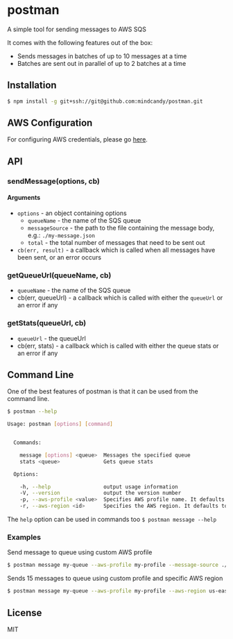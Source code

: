 # postman

A simple tool for sending messages to AWS SQS

It comes with the following features out of the box:

- Sends messages in batches of up to 10 messages at a time
- Batches are sent out in parallel of up to 2 batches at a time

## Installation

```bash
$ npm install -g git+ssh://git@github.com:mindcandy/postman.git
```

## AWS Configuration

For configuring AWS credentials, please go [here](http://docs.aws.amazon.com/AWSJavaScriptSDK/guide/node-configuring.html).

## API

### sendMessage(options, cb)

#### Arguments

- `options` - an object containing options
    - `queueName` - the name of the SQS queue
    - `messageSource` - the path to the file containing the message body, e.g.: `./my-message.json`
    - `total` - the total number of messages that need to be sent out
- `cb(err, result)` - a callback which is called when all messages have been sent, or an error occurs


### getQueueUrl(queueName, cb)

- `queueName` - the name of the SQS queue
- cb(err, queueUrl) - a callback which is called with either the `queueUrl` or an error if any

### getStats(queueUrl, cb)

- `queueUrl` - the queueUrl
- cb(err, stats) - a callback which is called with either the queue stats or an error if any

## Command Line

One of the best features of postman is that it can be used from the command line.

```bash
$ postman --help

Usage: postman [options] [command]


  Commands:

    message [options] <queue>  Messages the specified queue
    stats <queue>              Gets queue stats

  Options:

    -h, --help                 output usage information
    -V, --version              output the version number
    -p, --aws-profile <value>  Specifies AWS profile name. It defaults to default
    -r, --aws-region <id>      Specifies the AWS region. It defaults to eu-west-1
```

The `help` option can be used in commands too `$ postman message --help`

### Examples

Send message to queue using custom AWS profile

```bash
$ postman message my-queue --aws-profile my-profile --message-source ./message.json
```

Sends 15 messages to queue using custom profile and specific AWS region

```bash
$ postman message my-queue --aws-profile my-profile --aws-region us-east-1 --message-source ./message.json --total 15
```

## License

MIT
